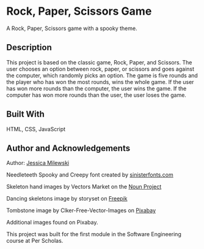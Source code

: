 # Rock, Paper, Scissors Game

A Rock, Paper, Scissors game with a spooky theme.

## Description

This project is based on the classic game, Rock, Paper, and Scissors. The user chooses an option between rock, paper, or scissors and goes against the computer, which randomly picks an option. The game is five rounds and the player who has won the most rounds, wins the whole game. If the user has won more rounds than the computer, the user wins the game. If the computer has won more rounds than the user, the user loses the game.

## Built With
HTML, CSS, JavaScript

## Author and Acknowledgements
Author: [Jessica Milewski]()

Needleteeth Spooky and Creepy font created by [sinisterfonts.com](http://www.sinisterfonts.com/ "Sinister Fonts")

Skeleton hand images by Vectors Market on the [Noun Project](https://thenounproject.com/browse/icons/term/skeleton-hand/ "The Noun Project")

Dancing skeletons image by storyset on [Freepik](https://www.freepik.com/free-vector/dancing-skeletons-concept-illustration_9865135.htm#query=dancing%20skeletons&position=1&from_view=search "Skeleton Image")

Tombstone image by Clker-Free-Vector-Images on [Pixabay](https://pixabay.com//?utm_source=link-attribution&amp;utm_medium=referral&amp;utm_campaign=image&amp;utm_content=312540 "Tombstone Image")

Additional images found on Pixabay.


This project was built for the first module in the Software Engineering course at Per Scholas.